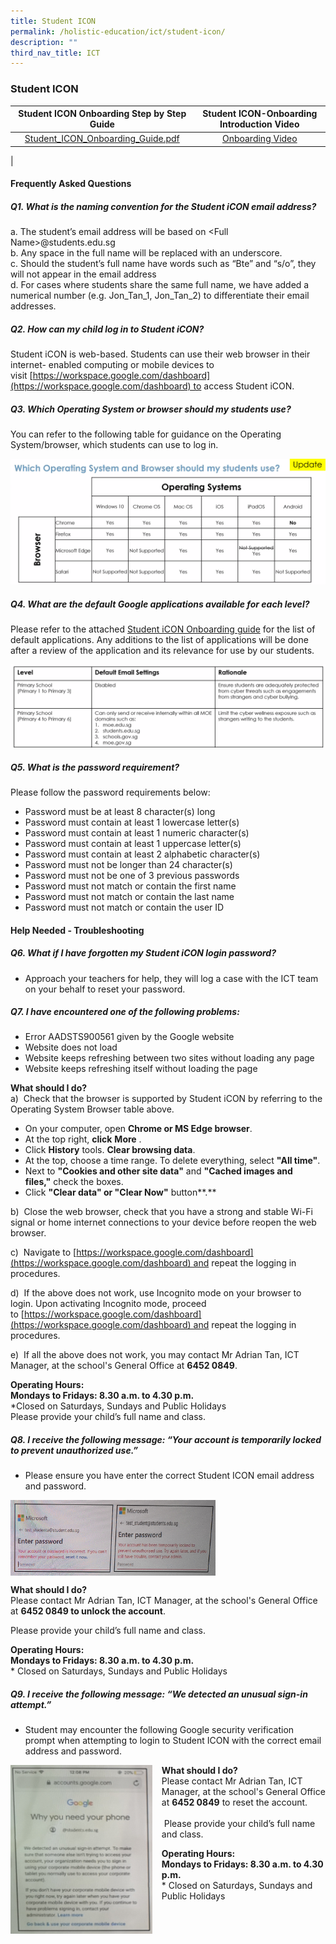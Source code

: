 ```yaml
---
title: Student ICON
permalink: /holistic-education/ict/student-icon/
description: ""
third_nav_title: ICT
---
```

### **Student ICON**

| Student ICON Onboarding Step by Step Guide | Student ICON-Onboarding Introduction Video |
|:---:|:---:|
| [Student_ICON_Onboarding_Guide.pdf](/files/Student_ICON_Onboarding_Guide.pdf) | [Onboarding Video](https://youtu.be/MGCFbntjhIc) |
|

#### **Frequently Asked Questions**
##### **Q1. What is the naming convention for the Student iCON email address?**

a.  The student’s email address will be based on <Full Name\>@students.edu.sg<br>
b.  Any space in the full name will be replaced with an underscore.<br>
c.  Should the student’s full name have words such as “Bte” and “s/o”, they will not appear in the email address<br>
d.  For cases where students share the same full name, we have added a numerical number (e.g. Jon_Tan_1, Jon_Tan_2) to differentiate their email addresses.

##### **Q2. How can my child log in to Student iCON?**	
Student iCON is web-based. Students can use their web browser in their internet- enabled computing or mobile devices to visit [https://workspace.google.com/dashboard](https://workspace.google.com/dashboard) to access Student iCON.	
	
##### **Q3. Which Operating System or browser should my students use?**
You can refer to the following table for guidance on the Operating System/browser, which students can use to log in.

![](/images/ict1.png)

##### **Q4. What are the default Google applications available for each level?**
Please refer to the attached [Student iCON Onboarding guide](/files/Student_ICON_Onboarding_Guide.pdf) for the list of default applications. Any additions to the list of applications will be done after a review of the application and its relevance for use by our students.

![](/images/ict2.png)

##### **Q5. What is the password requirement?**
Please follow the password requirements below:  

*  Password must be at least 8 character(s) long
*  Password must contain at least 1 lowercase letter(s)
*  Password must contain at least 1 numeric character(s)
*  Password must contain at least 1 uppercase letter(s)
*  Password must contain at least 2 alphabetic character(s)
*  Password must not be longer than 24 character(s)
*  Password must not be one of 3 previous passwords
*  Password must not match or contain the first name
*  Password must not match or contain the last name
*  Password must not match or contain the user ID

#### **Help Needed - Troubleshooting**
##### **Q6. What if I have forgotten my Student iCON login password?**
*   Approach your teachers for help, they will log a case with the ICT team on your behalf to reset your password.

##### **Q7. I have encountered one of the following problems:**
*   Error AADSTS900561 given by the Google website
*   Website does not load
*   Website keeps refreshing between two sites without loading any page
*   Website keeps refreshing itself without loading the page

**What should I do?**<br>
a)  Check that the browser is supported by Student iCON by referring to the Operating System Browser table above.

*   On your computer, open **Chrome or MS Edge browser**.
*   At the top right, **click** **More** .
*   Click **History** tools. **Clear browsing data**.
*   At the top, choose a time range. To delete everything, select **"All time"**.
*   Next to **"Cookies and other site data"** and **"Cached images and files,"** check the boxes.
*   Click **"Clear data" or "Clear Now"** button**.**

b)  Close the web browser, check that you have a strong and stable Wi-Fi signal or home internet connections to your device before reopen the web browser.

c)  Navigate to [https://workspace.google.com/dashboard](https://workspace.google.com/dashboard) and repeat the logging in procedures.

d)  If the above does not work, use Incognito mode on your browser to login. Upon activating Incognito mode, proceed to [https://workspace.google.com/dashboard](https://workspace.google.com/dashboard) and repeat the logging in procedures.

e)  If all the above does not work, you may contact Mr Adrian Tan, ICT Manager, at the school's General Office at **6452 0849**.

**Operating Hours:**<br>
**Mondays to Fridays: 8.30 a.m. to 4.30 p.m.**<br>
*Closed on Saturdays, Sundays and Public Holidays<br>
Please provide your child’s full name and class.

##### **Q8. I receive the following message: “Your account is temporarily locked to prevent unauthorized use.”**

*   Please ensure you have enter the correct Student ICON email address and password.

<img src="/images/ict3.png" style="width:65%" align=left>

<br clear="left">

**What should I do?**<br>
Please contact Mr Adrian Tan, ICT Manager, at the school's General Office at **6452 0849 to unlock the account**.   

Please provide your child’s full name and class.

**Operating Hours:**<br>
**Mondays to Fridays: 8.30 a.m. to 4.30 p.m.**<br>
* Closed on Saturdays, Sundays and Public Holidays

##### **Q9. I receive the following message: “We detected an unusual sign-in attempt.”**
*   Student may encounter the following Google security verification prompt when attempting to login to Student ICON with the correct email address and password.

<img src="/images/ict4.jpg" style="width:45%;margin-right:15px;" align = "left"> **What should I do?**<br>Please contact Mr Adrian Tan, ICT Manager, at the school's General Office at **6452 0849** to reset the account.<br><br> Please provide your child’s full name and class.

**Operating Hours:**<br>
**Mondays to Fridays: 8.30 a.m. to 4.30 p.m.**<br>* Closed on Saturdays, Sundays and Public Holidays